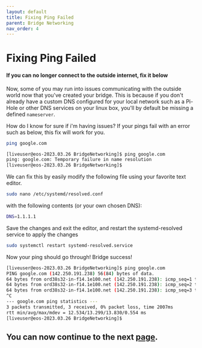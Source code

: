 ```yaml
---
layout: default
title: Fixing Ping Failed
parent: Bridge Networking
nav_order: 4
---
```


# Fixing Ping Failed
#### If you can no longer connect to the outside internet, fix it below

Now, some of you may run into issues communicating with the outside world now that you've created your bridge. This is because if you don't already have a custom DNS configured for your local network such as a Pi-Hole or other DNS services on your linux box, you'll by default be missing a defined ``nameserver``.

How do I know for sure if i'm having issues? If your pings fail with an error such as below, this fix will work for you.

```bash
ping google.com
```

```bash
[liveuser@eos-2023.03.26 BridgeNetworking]$ ping google.com
ping: google.com: Temporary failure in name resolution
[liveuser@eos-2023.03.26 BridgeNetworking]$
```

We can fix this by easily modify the following file using your favorite text editor.

```bash
sudo nano /etc/systemd/resolved.conf
```

with the following contents (or your own chosen DNS):

```bash
DNS=1.1.1.1
```

Save the changes and exit the editor, and restart the systemd-resolved service to apply the changes

```bash
sudo systemctl restart systemd-resolved.service
```

Now your ping should go through! Bridge success!

```bash
[liveuser@eos-2023.03.26 BridgeNetworking]$ ping google.com
PING google.com (142.250.191.238) 56(84) bytes of data.
64 bytes from ord38s32-in-f14.1e100.net (142.250.191.238): icmp_seq=1 ttl=56 time=13.8 ms
64 bytes from ord38s32-in-f14.1e100.net (142.250.191.238): icmp_seq=2 ttl=56 time=13.5 ms
64 bytes from ord38s32-in-f14.1e100.net (142.250.191.238): icmp_seq=3 ttl=56 time=12.5 ms
^C
--- google.com ping statistics ---
3 packets transmitted, 3 received, 0% packet loss, time 2007ms
rtt min/avg/max/mdev = 12.534/13.299/13.830/0.554 ms
[liveuser@eos-2023.03.26 BridgeNetworking]$
```

## You can now continue to the next <a href="../05-Results">page</a>.
